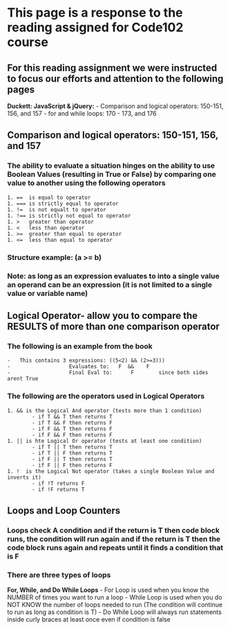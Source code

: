 # **This page is a response to the reading assigned for Code102 course**

## **For this reading assignment we were instructed to focus our efforts and attention to the following pages**

**Duckett: JavaScript & jQuery:**
    - Comparison and logical operators: 150-151, 156, and 157
    - for and while loops: 170 - 173, and 176

## Comparison and logical operators: 150-151, 156, and 157

### **The ability to evaluate a situation hinges on the ability to use Boolean Values (resulting in True or False) by comparing one value to another using the following operators**

    1. ==  is equal to operator
    1. === is strictly equal to operator
    1. !=  is not equalt to operator
    1. !== is strictly not equal to operator
    1. >   greater than operator
    1. <   less than operator
    1. >=  greater than equal to operator
    1. <=  less than equal to operator

### Structure example: (a >= b) 

### Note: as long as an expression evaluates to into a single value an operand can be an expression (it is not limited to a single value or variable name)

## Logical Operator- allow you to compare the RESULTS of more than one comparison operator

### The following is an example from the book

    -   This contains 3 expressions: ((5<2) && (2>=3)))
    -                   Evaluates to:   F  &&    F   
    -                   Final Eval to:      F        since both sides arent True

### The following are the operators used in Logical Operators

    1. && is the Logical And operator (tests more than 1 condition)
            - if T && T then returns T
            - if T && F then returns F
            - if F && T then returns F
            - if F && F then returns F
    1. || is hte Logical Or operator (tests at least one condition)
            - if T || T then returns T
            - if T || F then returns T
            - if F || T then returns T
            - if F || F then returns F
    1. !  is the Logical Not operator (takes a single Boolean Value and inverts it)
            - if !T returns F
            - if !F returns T

## Loops and Loop Counters

### Loops check A condition and if the return is T then code block runs, the condition will run again and if the return is T then the code block runs again and repeats until it finds a condition that is F

### There are three types of loops

**For, While, and Do While Loops**
    - For Loop is used when you know the NUMBER of times you want to run a loop
    - While Loop is used when you do NOT KNOW the number of loops needed to run (The condition will continue to run as long as condition is T)
    - Do While Loop will always run statements inside curly braces at least once even if condition is false

